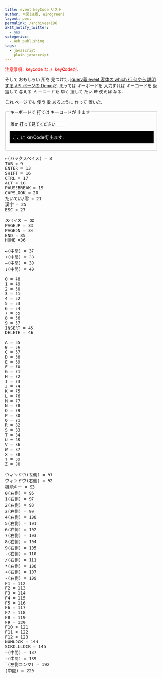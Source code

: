 ```yaml
---
title: event.keyCode リスト
author: 녹풍(綠風, Windgreen)
layout: post
permalink: /archives/196
aktt_notify_twitter:
  - yes
categories:
  - Web publishing
tags:
  - javascript
  - plain javascript
---
```

<span style="color: #ff0000;">注意事項 : key</span>**<span style="color: #ff0000;">c</span>**<span style="color: #ff0000;">ode ない. key</span>**<span style="color: #ff0000;">C</span>**<span style="color: #ff0000;">odeだ.</span>

そして おもしろい 所を 見つけた. <a href="http://api.jquery.com/event.which/" target="_blank">jquery義 event 客体の which 街 何やら 説明する API ページの Demo</a>だ. 思っては キーボードを 入力すれば キーコードを 返還して 与える. キーコードを 早く 捜して たい 時 使えば なる.

これ ページでも 使う 数 あるように 作って 置いた.

<fieldset>
  <legend>キーボードで 打てば キーコードが 出ます</legend> <p>
    <input id="whichkey" style="border: 1px solid #dddddd;" value="誰か 打って見てください" type="text" />
  </p>
  
  <p id="log" style="background: #000000 none repeat scroll 0% 0%; -moz-background-clip: border; -moz-background-origin: padding; -moz-background-inline-policy: continuous; padding: 10px; color: #fff; font-weight: border;">
    ここに keyCode街 出ます.
  </p>
</fieldset>

<pre class="brush:js">←(バックスペイス) = 8
TAB = 9
ENTER = 13
SHIFT = 16
CTRL = 17
ALT = 18
PAUSEBREAK = 19
CAPSLOOK = 20
たいてい/零 = 21
漢字 = 25
ESC = 27

スペイス = 32
PAGEUP = 33
PAGEDN = 34
END = 35
HOME =36

←(中間) = 37
↑(中間) = 38
→(中間) = 39
↓(中間) = 40

0 = 48
1 = 49
2 = 50
3 = 51
4 = 52
5 = 53
6 = 54
7 = 55
8 = 56
9 = 57
INSERT = 45
DELETE = 46

A = 65
B = 66
C = 67
D = 68
E = 69
F = 70
G = 71
H = 72
I = 73
J = 74
K = 75
L = 76
M = 77
N = 78
O = 79
P = 80
Q = 81
R = 82
S = 83
T = 84
U = 85
V = 86
W = 87
X = 88
Y = 89
Z = 90

ウィンドウ(左側) = 91
ウィンドウ(右側) = 92
機能キー = 93
0(右側) = 96
1(右側) = 97
2(右側) = 98
3(右側) = 99
4(右側) = 100
5(右側) = 101
6(右側) = 102
7(右側) = 103
8(右側) = 104
9(右側) = 105
.(右側) = 110
/(右側) = 111
*(右側) = 106
+(右側) = 107
-(右側) = 109
F1 = 112
F2 = 113
F3 = 114
F4 = 115
F5 = 116
F6 = 117
F7 = 118
F8 = 119
F9 = 120
F10 = 121
F11 = 122
F12 = 123
NUMLOCK = 144
SCROLLLOCK = 145
=(中間) = 187
-(中間) = 189
`(左側コンマ) = 192
(中間) = 220</pre>